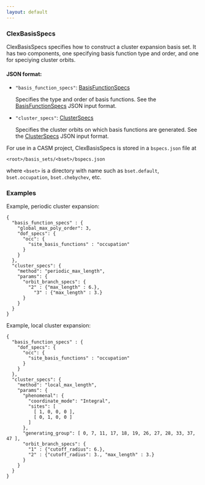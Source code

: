 ```yaml
---
layout: default
---
```

### ClexBasisSpecs

ClexBasisSpecs specifies how to construct a cluster expansion basis set. It has two components, one specifying basis function type and order, and one for speciying cluster orbits.

#### JSON format:

  - `"basis_function_specs"`: [BasisFunctionSpecs]

    Specifies the type and order of basis functions. See the [BasisFunctionSpecs] JSON input format.

  - `"cluster_specs"`:  [ClusterSpecs]

    Specifies the cluster orbits on which basis functions are generated. See the [ClusterSpecs] JSON input format.

For use in a CASM project, ClexBasisSpecs is stored in a `bspecs.json` file at
```
<root>/basis_sets/<bset>/bspecs.json
```
where `<bset>` is a directory with name such as `bset.default`, `bset.occupation`, `bset.chebychev`, etc.


### Examples

Example, periodic cluster expansion:
```
{
  "basis_function_specs" : {
    "global_max_poly_order": 3,
    "dof_specs": {
      "occ": {
        "site_basis_functions" : "occupation"
      }
    }
  },
  "cluster_specs": {
    "method": "periodic_max_length",
    "params": {
      "orbit_branch_specs": {
        "2" : {"max_length" : 6.},
	      "3" : {"max_length" : 3.}
      }
    }
  }
}
```

Example, local cluster expansion:
```
{
  "basis_function_specs" : {
    "dof_specs": {
      "occ": {
        "site_basis_functions" : "occupation"
      }
    }
  },
  "cluster_specs": {
    "method": "local_max_length",
    "params": {
      "phenomenal": {
        "coordinate_mode": "Integral",
        "sites": [
          [ 1, 0, 0, 0 ],
          [ 0, 1, 0, 0 ]
        ]
      },
      "generating_group": [ 0, 7, 11, 17, 18, 19, 26, 27, 28, 33, 37, 47 ],
      "orbit_branch_specs": {
        "1" : {"cutoff_radius": 6.},
        "2" : {"cutoff_radius": 3., "max_length" : 3.}
      }
    }
  }
}
```

[BasisFunctionSpecs]: ../basis_set/BasisFunctionSpecs.md
[ClusterSpecs]: ../clusterography/ClusterSpecs.md
